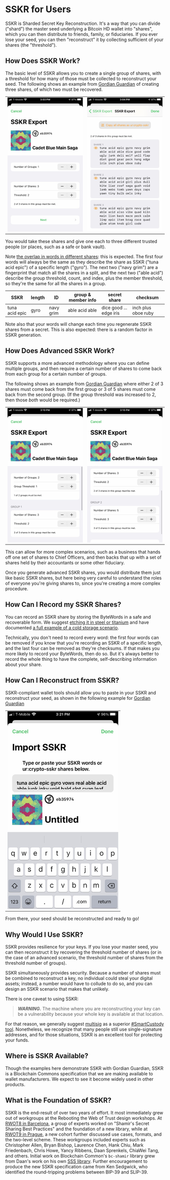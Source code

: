 # SSKR for Users

SSKR is Sharded Secret Key Reconstruction. It's a way that you can divide ("shard") the master seed underlying a Bitcoin HD wallet into "shares", which you can then distribute to friends, family, or fiduciaries. If you ever lose your seed, you can then "reconstruct" it by collecting sufficient of your shares (the "threshold").

## How Does SSKR Work?

The basic level of SSKR allows you to create a single group of shares, with a threshold for how many of those must be collected to reconstruct your seed. The following shows an example from [Gordian Guardian](https://github.com/BlockchainCommons/GordianGuardian-iOS) of creating three shares, of which two must be recovered.

<table width="100%" align="center">
  <tr>
    <Td>
      <img src="../images/sskr-single-1.jpeg" width=350>
    </td>
    <td>
      <img src="../images/sskr-single-2.jpeg" width=350>
    </td>
  </tr>
</table>
</center>

You would take these shares and give one each to three different trusted people (or places, such as a safe or bank vault).

Note [the overlap in words in different shares](https://github.com/BlockchainCommons/crypto-commons/blob/master/Docs/ur-3-sskrs.md#the-difference-between-sskr-bytewords-and-sskr-urs): this is expected. The first four words  will always be the same as they describe the share as SSKR ("tuna acid epic") of a specific length ("gyro"). The next two ("navy grim") are a fingerprint that match all the shares in a split, and the next two ("able acid") describe the group threshold, count, and index, plus the member threshold, so they're the same for all the shares in a group.

SSKR | length | ID | group & member info | secret share | checksum
---|---|---|---|---|---
tuna acid epic | gyro | navy grim | able acid able | dice good ... edge iris | inch plus oboe ruby

Note also that your words will change each time you regenerate SSKR shares from a secret. This is also expected: there is a random factor in SSKR generation.

## How Does Advanced SSKR Work?

SSKR supports a more advanced methodology where you can define multiple groups, and then require a certain number of shares to come back from each group for a certain number of groups.

The following shows an example from [Gordian Guardian](https://github.com/BlockchainCommons/GordianGuardian-iOS) where either 2 of 3 shares must come back from the first group or 3 of 5 shares must come back from the second group. (If the group threshold was increased to 2, then those _both_ would be required.)

<table width="100%" align="center">
  <tr>
    <Td>
      <img src="../images/sskr-group-1.jpeg" width=350>
    </td>
    <td>
      <img src="../images/sskr-group-2.jpeg" width=350>
    </td>
  </tr>
</table>
</center>

This can allow for more complex scenarios, such as a business that hands off one set of shares to Chief Officers, and then backs that up with a set of shares held by their accountants or some other fiduciary.

Once you generate advanced SSKR shares, you would distribute them just like basic SSKR shares, but here being very careful to understand the roles of everyone you're giving shares to, since you're creating a more complex procedure.

## How Can I Record my SSKR Shares?

You can record an SSKR share by storing the ByteWords in a safe and recoverable form. We suggest [etching it in steel or titanium](https://github.com/BlockchainCommons/SmartCustodyBook/blob/master/manuscript/02-scenario.md#optional-step-use-metal-alternative-single-metal-tile--engraver) and have documented [a full example of a cold storage scenario](https://hackmd.io/8SEy7aZbTjCG0mJQI6N5zg).

Technically, you don't need to record every word: the first four words can be removed if you know that you're recording an SSKR of a specific length, and the last four can be removed as they're checksums. If that makes you more likely to record your ByteWords, then do so. But it's always better to record the whole thing to have the complete, self-describing information about your share.

## How Can I Reconstruct from SSKR?

SSKR-compliant wallet tools should allow you to paste in your SSKR and reconstruct your seed, as shown in the following example for [Gordian Guardian](https://github.com/BlockchainCommons/GordianGuardian-iOS)

<table width="100%" align="center">
  <tr>
    <Td>
      <img src="../images/sskr-import.jpeg" width=350>
    </td>
  </tr>
</table>
</center>

From there, your seed should be reconstructed and ready to go!

## Why Would I Use SSKR?

SSKR provides resilience for your keys. If you lose your master seed, you can then reconstruct it by recovering the threshold number of shares (or in the case of an advanced scenario, the threshold number of shares from the threshold number of groups).

SSKR simultaneously provides security. Because a number of shares must be combined to reconstruct a key, no individual could steal your digital assets; instead, a number would have to collude to do so, and you can design an SSKR scenario that makes that unlikely.

There is one caveat to using SSKR:

> _**WARNING.**_ The machine where you are reconstructing your key can be a vulnerability because your whole key is available at that location.

For that reason, we generally suggest [multisig](https://github.com/BlockchainCommons/Gordian/blob/master/Docs/Multisig.md) as a superior [#SmartCustody tool](https://www.smartcustody.com/). Nonetheless, we recognize that many people still use single-signature addresses, and for those situations, SSKR is an excellent tool for protecting your funds.

## Where is SSKR Available?

Though the examples here demonstrate SSKR with Gordian Guardian, SSKR is a Blockchain Commons specification that we are making available to wallet manufacturers. We expect to see it become widely used in other products.

## What is the Foundation of SSKR?

SSKR is the end-result of over two years of effort. It most immediately grew out of workgroups at the Rebooting the Web of Trust design workshops. At [RWOT8 in Barcelona](https://github.com/WebOfTrustInfo/rwot8-barcelona), a group of experts worked on "Shamir's Secret Sharing Best Practices" and the foundation of a new library, while at [RWOT9 in Prague](https://github.com/WebOfTrustInfo/rwot9-prague), a new cohort further discussed use cases, formats, and the two-level scheme. These workgroups included experts such as Christopher Allen, Bryan Bishop, Laurence Chen, Hank Chiu, Mark Friedenbach, Chris Howe, Yancy Ribbens, Daan Sprenkels, ChiaWei Tang, and  others. Initial work on Blockchain Common's `bc-shamir` library grew from Daan's work on his own [SSS library](https://github.com/dsprenkels/sss). Further encouragement to produce the new SSKR specification came from Ken Sedgwick, who identified the round-tripping problems between BIP-39 and SLIP-39.
